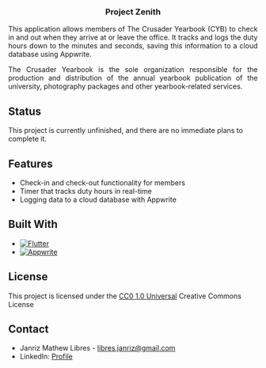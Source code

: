 <div align="center">
  <h3 align="center">Project Zenith</h3>

  <div align="justify">
    <p>
      This application allows members of The Crusader Yearbook (CYB) to check in and out when they arrive at or leave the office. It tracks and logs the duty hours down to the minutes and seconds, saving this information to a cloud database using Appwrite.
    </p>
    <p>
      The Crusader Yearbook is the sole organization responsible for the production and distribution of the annual yearbook publication of the university, photography packages and other yearbook-related services.
    </p>
  </div>
</div>

## Status
This project is currently unfinished, and there are no immediate plans to complete it.

## Features
- Check-in and check-out functionality for members
- Timer that tracks duty hours in real-time
- Logging data to a cloud database with Appwrite

## Built With
* [![Flutter][Flutter]][Flutter-url]
* [![Appwrite][Appwrite]][Appwrite-url]

[Flutter]: https://img.shields.io/badge/Flutter-02569B?logo=flutter&logoColor=white
[Flutter-url]: https://flutter.dev/
[Appwrite]: https://img.shields.io/badge/Appwrite-F02E65?logo=appwrite&logoColor=white
[Appwrite-url]: https://appwrite.io/

## License
This project is licensed under the [CC0 1.0 Universal](LICENSE.md)
Creative Commons License

## Contact
- Janriz Mathew Libres - [libres.janriz@gmail.com](mailto:libres.janriz@gmail.com)
- LinkedIn: [Profile](https://www.linkedin.com/in/janriz-mathew-libres-3a81bb228/)
